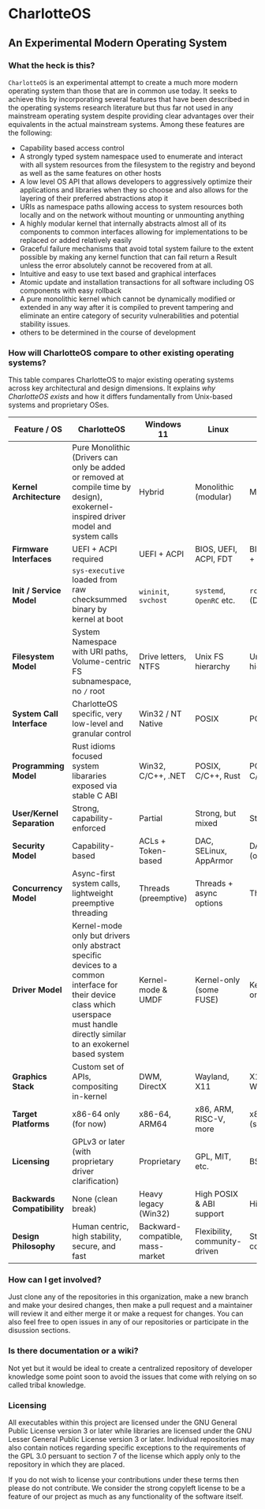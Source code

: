 # CharlotteOS

## An Experimental Modern Operating System

### What the heck is this?

`CharlotteOS` is an experimental attempt to create a much more modern operating system than those that are in common use today. It seeks to achieve this by incorporating several features that have been described
in the operating systems research literature but thus far not used in any mainstream operating system despite providing clear advantages over their equivalents in the actual mainstream systems. Among these features are the following:

- Capability based access control
- A strongly typed system namespace used to enumerate and interact with all system resources from the filesystem to the registry and beyond as well as the same features on other hosts
- A low level OS API that allows developers to aggressively optimize their applications and libraries when they so choose and also allows for the layering of their preferred abstractions atop it
- URIs as namespace paths allowing access to system resources both locally and on the network without mounting or unmounting anything
- A highly modular kernel that internally abstracts almost all of its components to common interfaces allowing for implementations to be replaced or added relatively easily
- Graceful failure mechanisms that avoid total system failure to the extent possible by making any kernel function that can fail return a Result unless the error absolutely cannot be recovered from at all.
- Intuitive and easy to use text based and graphical interfaces
- Atomic update and installation transactions for all software including OS components with easy rollback
- A pure monolithic kernel which cannot be dynamically modified or extended in any way after it is compiled to prevent tampering and eliminate an entire category of security vulnerabilities and potential stability issues.
- others to be determined in the course of development

### How will CharlotteOS compare to other existing operating systems?

This table compares CharlotteOS to major existing operating systems across key architectural and design dimensions. It explains *why CharlotteOS exists* and how it differs fundamentally from Unix-based systems and proprietary OSes.

| Feature / OS                  | **CharlotteOS**             | **Windows 11**         | **Linux**               | **BSDs**                | **macOS**              | **Haiku**               |
|-------------------------------|-----------------------------|------------------------|--------------------------|--------------------------|------------------------|-------------------------|
| **Kernel Architecture**       | Pure Monolithic (Drivers can only be added or removed at compile time by design), exokernel-inspired driver model and system calls | Hybrid              | Monolithic (modular)     | Monolithic               | Hybrid (XNU)           | Hybrid (custom)         |
| **Firmware Interfaces**       | UEFI + ACPI required            | UEFI + ACPI            | BIOS, UEFI, ACPI, FDT           | BIOS, UEFI + ACPI               | Proprietary            | BIOS, UEFI (limited ACPI)|
| **Init / Service Model**      | `sys-executive` loaded from raw checksummed binary by kernel at boot | `wininit`, `svchost`   | `systemd`, `OpenRC` etc. | `rc`, `launchd` (Darwin) | `launchd`              | `launch_daemon`         |
| **Filesystem Model**          | System Namespace with URI paths, Volume-centric FS subnamespace, no `/` root | Drive letters, NTFS    | Unix FS hierarchy        | Unix FS hierarchy        | APFS, Unix hierarchy   | BFS, simplified hierarchy|
| **System Call Interface**     | CharlotteOS specific, very low-level and granular control  | Win32 / NT Native      | POSIX                    | POSIX                    | POSIX + Apple syscalls | BeOS-style syscalls     |
| **Programming Model**         | Rust idioms focused system libararies exposed via stable C ABI | Win32, C/C++, .NET | POSIX, C/C++, Rust       | POSIX, C/C++             | Obj-C, Swift, POSIX    | C++, BeAPI              |
| **User/Kernel Separation**    | Strong, capability-enforced | Partial                | Strong, but mixed        | Strong                   | Strong                 | Moderate                |
| **Security Model**            | Capability-based             | ACLs + Token-based     | DAC, SELinux, AppArmor   | DAC, MAC (optional)      | App Sandbox, SIP       | Basic permissions       |
| **Concurrency Model**         | Async-first system calls, lightweight preemptive threading   | Threads (preemptive)   | Threads + async options  | Threads                  | Threads + GCD/queues   | Preemptive threads      |
| **Driver Model**              | Kernel-mode only but drivers only abstract specific devices to a common interface for their device class which userspace must handle directly similar to an exokernel based system  | Kernel-mode & UMDF     | Kernel-only (some FUSE)  | Kernel-only              | Kernel with sandboxing | Mostly kernel drivers   |
| **Graphics Stack**            | Custom set of APIs, compositing in-kernel             | DWM, DirectX           | Wayland, X11             | X11, some Wayland        | Metal, Quartz          | App Server (custom GUI) |
| **Target Platforms**          | x86-64 only (for now)        | x86-64, ARM64          | x86, ARM, RISC-V, more   | x86, ARM (some)          | ARM64 (Apple Silicon)  | x86-64 (RISC-V WIP)     |
| **Licensing**                 | GPLv3 or later (with proprietary driver clarification)| Proprietary            | GPL, MIT, etc.           | BSD, ISC                 | Proprietary            | MIT                     |
| **Backwards Compatibility**   | None (clean break)           | Heavy legacy (Win32)   | High POSIX & ABI support | High POSIX               | High legacy support    | Partial BeOS ABI        |
| **Design Philosophy**         | Human centric, high stability, secure, and fast | Backward-compatible, mass-market | Flexibility, community-driven | Stability, correctness | UX-first, closed ecosystem | Simple desktop usability |


### How can I get involved?

Just clone any of the repositories in this organization, make a new branch and make your desired changes, then make a pull request and a maintainer will review it and either merge it or make a request for changes. You can also
feel free to open issues in any of our repositories or participate in the disussion sections.

### Is there documentation or a wiki?

Not yet but it would be ideal to create a centralized repository of developer knowledge some point soon to avoid the issues that come with relying on so called tribal knowledge.

### Licensing

All executables within this project are licensed under the GNU General Public License version 3 or later while libraries are licensed under the GNU Lesser General Public License version 3 or later. Individual repositories may also contain notices regarding specific exceptions to the requirements of the GPL 3.0 persuant to section 7 of the license which apply only to the repository in which they are placed.

If you do not wish to license your
contributions under these terms then please do not contribute. We consider the strong copyleft license to be a feature of our project as much as any functionality of the software itself.
